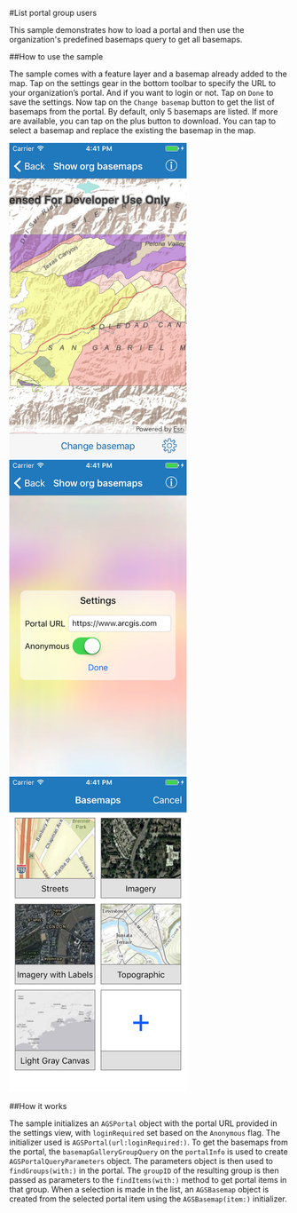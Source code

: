 #List portal group users

This sample demonstrates how to load a portal and then use the organization's predefined basemaps query to get all basemaps.

##How to use the sample

The sample comes with a feature layer and a basemap already added to the map. Tap on the settings gear in the bottom toolbar to specify the URL to your organization’s portal. And if you want to login or not. Tap on `Done` to save the settings. Now tap on the `Change basemap` button to get the list of basemaps from the portal. By default, only 5 basemaps are listed. If more are available, you can tap on the plus button to download. You can tap to select a basemap and replace the existing the basemap in the map.

![](image1.png)
![](image2.png)
![](image3.png)

##How it works

The sample initializes an `AGSPortal` object with the portal URL provided in the settings view, with `loginRequired` set based on the `Anonymous` flag. The initializer used is `AGSPortal(url:loginRequired:)`. To get the basemaps from the portal, the `basemapGalleryGroupQuery` on the `portalInfo` is used to create `AGSPortalQueryParameters` object. The parameters object is then used to `findGroups(with:)` in the portal. The `groupID` of the resulting group is then passed as parameters to the `findItems(with:)` method to get portal items in that group. When a selection is made in the list, an `AGSBasemap` object is created from the selected portal item using the `AGSBasemap(item:)` initializer.




